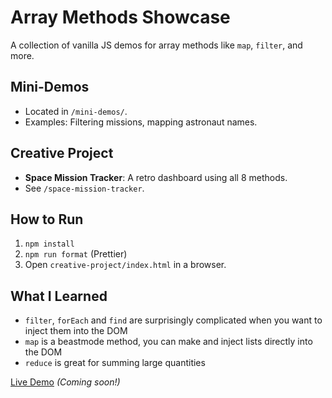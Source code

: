 # Array Methods Showcase

A collection of vanilla JS demos for array methods like `map`, `filter`, and more.

## Mini-Demos
- Located in `/mini-demos/`.
- Examples: Filtering missions, mapping astronaut names.

## Creative Project
- **Space Mission Tracker**: A retro dashboard using all 8 methods.
- See `/space-mission-tracker`.

## How to Run
1. `npm install`
2. `npm run format` (Prettier)
3. Open `creative-project/index.html` in a browser.

## What I Learned
- `filter`, `forEach` and `find` are surprisingly complicated when you want to inject them into the DOM
- `map` is a beastmode method, you can make and inject lists directly into the DOM
- `reduce` is great for summing large quantities

[Live Demo](https://github.com/JesusBejar) *(Coming soon!)*

